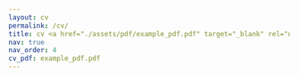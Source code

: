 ```yaml
---
layout: cv
permalink: /cv/
title: cv <a href="./assets/pdf/example_pdf.pdf" target="_blank" rel="noopener noreferrer" class="float-right"></a>
nav: true
nav_order: 4
cv_pdf: example_pdf.pdf
---
```

